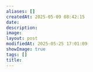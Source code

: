 ```yaml
---
aliases: []
createdAt: 2025-05-09 08:42:15
date: 
description: 
image: 
layout: post
modifiedAt: 2025-05-25 17:01:09
showImage: true
tags: []
title:
---
```

